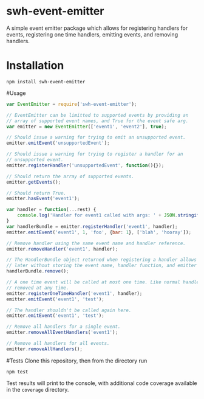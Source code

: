 # swh-event-emitter
A simple event emitter package which allows for registering handlers for
events, registering one time handlers, emitting events, and removing handlers.

# Installation
```
npm install swh-event-emitter
```

#Usage
```javascript
var EventEmitter = require('swh-event-emitter');

// EventEmitter can be limitted to supported events by providing an
// array of supported event names, and True for the event safe arg.
var emitter = new EventEmitter(['event1', 'event2'], true);

// Should issue a warning for trying to emit an unsupported event.
emitter.emitEvent('unsupportedEvent');

// Should issue a warning for trying to register a handler for an
// unsupported event.
emitter.registerHandler('unsupportedEvent', function(){});

// Should return the array of supported events.
emitter.getEvents();

// Should return True.
emitter.hasEvent('event1');

var handler = function(...rest) {
	console.log('Handler for event1 called with args: ' + JSON.stringify(rest));
}
var handlerBundle = emitter.registerHandler('event1', handler);
emitter.emitEvent('event1', 1, 'foo', {bar: 1}, ['blah', 'hooray']);

// Remove handler using the same event name and handler reference.
emitter.removeHandler('event1', handler);

// The HandlerBundle object returned when registering a handler allows for easy removal
// later without storing the event name, handler function, and emitter separately.
handlerBundle.remove();

// A one time event will be called at most one time. Like normal handlers they can be
// removed at any time.
emitter.registerOneTimeHandler('event1', handler);
emitter.emitEvent('event1', 'test');

// The handler shouldn't be called again here.
emitter.emitEvent('event1', 'test');

// Remove all handlers for a single event.
emitter.removeAllEventHandlers('event1');

// Remove all handlers for all events.
emitter.removeAllHandlers();
```

#Tests
Clone this repository, then from the directory run
```
npm test
```
Test results will print to the console, with additional code coverage available in the `coverage` directory.